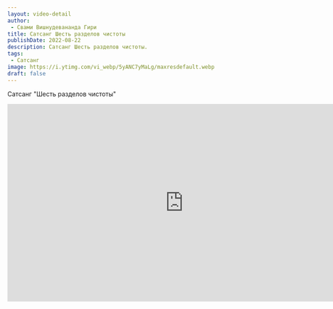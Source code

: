 ```yaml
---
layout: video-detail
author:
 - Свами Вишнудевананда Гири
title: Сатсанг Шесть разделов чистоты
publishDate: 2022-08-22
description: Сатсанг Шесть разделов чистоты. 
tags: 
 - Сатсанг
image: https://i.ytimg.com/vi_webp/5yANC7yMaLg/maxresdefault.webp
draft: false
---
```


 Сатсанг "Шесть разделов чистоты"


 <iframe width="790" height="444" src="https://www.youtube.com/embed/5yANC7yMaLg" frameborder="0" allowfullscreen=""></iframe>